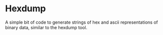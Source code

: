 # Hexdump

A simple bit of code to generate strings of hex and ascii representations of
binary data, similar to the hexdump tool.
